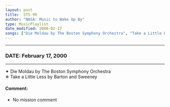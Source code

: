 ```yaml
---
layout: post
title:  STS-99
author: "NASA: Music to Wake Up By"
type: MusicPlaylist
date_modified: 2000-02-17
songs: ["Die Moldau by The Boston Symphony Orchestra", "Take a Little Less by Barton and Sweeney"]
---
```


----
### DATE: February 17, 2000
----
✦ Die Moldau by The Boston Symphony Orchestra  &nbsp;<br />
✵ Take a Little Less by Barton and Sweeney

#### Comment:
* No mission comment



<br/>
<center>
	<a target="_blank"
	   href="https://twitter.com/intent/tweet?hashtags=Space,NASA,Playlist,NASAWakeupCalls,SpaceProgram&text={{ page.author}}, '{{ page.songs.first }}' {{ page.title }}, {{ page.date | date: '%B %d, %Y' }}. {{ site.url }}{{ page.url }}&via=nasawakeupcalls"><i class="fab fa-twitter" alt="Tweet this page" style="font-size: 1.3em;"></i></a>
	&nbsp; 	<i class="fas fa-user-astronaut" style="font-size: 1.5em;"></i> &nbsp;
    <a type="amzn" search="'Die Moldau by The Boston Symphony Orchestra' or 'Take a Little Less by Barton and Sweeney'" category="popular music">
    <i class="fab fa-amazon" style="font-size: 1.3em;"></i></a>
</center>
